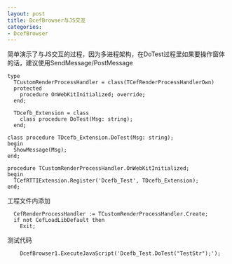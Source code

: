 ```yaml
---
layout: post
title: DcefBrowser与JS交互
categories:
- DcefBrowser
---
```


简单演示了与JS交互的过程，因为多进程架构，在DoTest过程里如果要操作窗体的话，建议使用SendMessage/PostMessage

    
    type
      TCustomRenderProcessHandler = class(TCefRenderProcessHandlerOwn)
      protected
        procedure OnWebKitInitialized; override;
      end;
    
      TDcefb_Extension = class
        class procedure DoTest(Msg: string);
      end;
    
    class procedure TDcefb_Extension.DoTest(Msg: string);
    begin
      ShowMessage(Msg);
    end;
    
    procedure TCustomRenderProcessHandler.OnWebKitInitialized;
    begin
      TCefRTTIExtension.Register('Dcefb_Test', TDcefb_Extension);
    end;
    




工程文件内添加

    
      CefRenderProcessHandler := TCustomRenderProcessHandler.Create;
      if not CefLoadLibDefault then
        Exit;




测试代码

		DcefBrowser1.ExecuteJavaScript('Dcefb_Test.DoTest("TestStr");');


